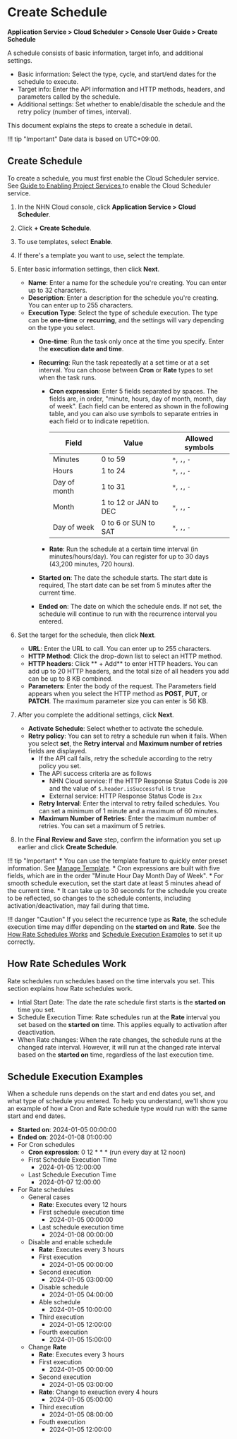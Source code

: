 # Create Schedule
**Application Service > Cloud Scheduler > Console User Guide > Create Schedule**


A schedule consists of basic information, target info, and additional settings.

* Basic information: Select the type, cycle, and start/end dates for the schedule to execute.
* Target info: Enter the API information and HTTP methods, headers, and parameters called by the schedule.
* Additional settings: Set whether to enable/disable the schedule and the retry policy (number of times, interval).

This document explains the steps to create a schedule in detail.

!!! tip "Important"
    Date data is based on UTC+09:00.


## Create Schedule

To create a schedule, you must first enable the Cloud Scheduler service. See [Guide to Enabling Project Services ](https://docs.nhncloud.com/en/nhncloud/en/console-guide/#guide-to-enabling-project-services) to enable the Cloud Scheduler service.

1. In the NHN Cloud console, click **Application Service > Cloud Scheduler**.

1. Click **+ Create Schedule**.

1. To use templates, select **Enable**.

1. If there's a template you want to use, select the template.

1. Enter basic information settings, then click **Next**.
    * **Name**: Enter a name for the schedule you're creating. You can enter up to 32 characters. 
    * **Description**: Enter a description for the schedule you're creating. You can enter up to 255 characters.
    * **Execution Type**: Select the type of schedule execution. The type can be **one-time** or **recurring**, and the settings will vary depending on the type you select.
        * **One-time**: Run the task only once at the time you specify. Enter the **execution date and time**.
        * **Recurring**: Run the task repeatedly at a set time or at a set interval. You can choose between **Cron** or **Rate** types to set when the task runs.
            * **Cron expression**: Enter 5 fields separated by spaces. The fields are, in order, "minute, hours, day of month, month, day of week". Each field can be entered as shown in the following table, and you can also use symbols to separate entries in each field or to indicate repetition.
            
              | Field | Value | Allowed symbols |
              | --- | --- | --- |
              | Minutes | 0 to 59 | `*`, `,`, `-` |
              | Hours | 1 to 24 | `*`, `,`, `-` |
              | Day of month | 1 to 31 | `*`, `,`, `-` |
              | Month | 1 to 12 or JAN to DEC | `*`, `,`, `-` |
              | Day of week | 0 to 6 or SUN to SAT | `*`, `,`, `-` | 
              
            * **Rate**: Run the schedule at a certain time interval (in minutes/hours/day). You can register for up to 30 days (43,200 minutes, 720 hours).
            
        * **Started on**: The date the schedule starts. The start date is required, The start date can be set from 5 minutes after the current time.
        * **Ended on**: The date on which the schedule ends. If not set, the schedule will continue to run with the recurrence interval you entered.

1. Set the target for the schedule, then click **Next**.
    * **URL**: Enter the URL to call. You can enter up to 255 characters.
    * **HTTP Method**: Click the drop-down list to select an HTTP method.
    * **HTTP headers**: Click ** + Add** to enter HTTP headers. You can add up to 20 HTTP headers, and the total size of all headers you add can be up to 8 KB combined.
    * **Parameters**: Enter the body of the request. The Parameters field appears when you select the HTTP method as **POST**, **PUT**, or **PATCH**. The maximum parameter size you can enter is 56 KB.

1. After you complete the additional settings, click **Next**.
    * **Activate Schedule**: Select whether to activate the schedule.
    * **Retry policy**: You can set to retry a schedule run when it fails. When you select **set**, the **Retry interval** and **Maximum number of retries** fields are displayed.
        * If the API call fails, retry the schedule according to the retry policy you set.
        * The API success criteria are as follows
            * NHN Cloud service: If the HTTP Response Status Code is `200` and the value of `$.header.isSuccessful` is `true`
            * External service: HTTP Response Status Code is `2xx`
        * **Retry Interval**: Enter the interval to retry failed schedules. You can set a minimum of 1 minute and a maximum of 60 minutes.
        * **Maximum Number of Retries**: Enter the maximum number of retries. You can set a maximum of 5 retries.

1. In the **Final Review and Save** step, confirm the information you set up earlier and click **Create Schedule**.

!!! tip "Important"
    * You can use the template feature to quickly enter preset information. See [Manage Template](manage-schedule-template).
    * Cron expressions are built with five fields, which are in the order "Minute Hour Day Month Day of Week".
    * For smooth schedule execution, set the start date at least 5 minutes ahead of the current time.
    * It can take up to 30 seconds for the schedule you create to be reflected, so changes to the schedule contents, including activation/deactivation, may fail during that time.

!!! danger "Caution"
    If you select the recurrence type as **Rate**, the schedule execution time may differ depending on the **started on** and **Rate**. See the [How Rate Schedules Works](create-schedule/#rate) and [Schedule Execution Examples](create-schedule/#schedule-execution-examples) to set it up correctly. 

## How Rate Schedules Work

Rate schedules run schedules based on the time intervals you set.
This section explains how Rate schedules work.

* Intial Start Date: The date the rate schedule first starts is the **started on** time you set.
* Schedule Execution Time: Rate schedules run at the **Rate** interval you set based on the **started on** time. This applies equally to activation after deactivation.
* When Rate changes: When the rate changes, the schedule runs at the changed rate interval. However, it will run at the changed rate interval based on the **started on** time, regardless of the last execution time.

## Schedule Execution Examples

When a schedule runs depends on the start and end dates you set, and what type of schedule you entered.
To help you understand, we'll show you an example of how a Cron and Rate schedule type would run with the same start and end dates.

* **Started on**: 2024-01-05 00:00:00
* **Ended on**: 2024-01-08 01:00:00
* For Cron schedules
    * **Cron expression**: 0 12 * * * (run every day at 12 noon)
    * First Schedule Execution Time
        * 2024-01-05 12:00:00
    * Last Schedule Execution Time
        * 2024-01-07 12:00:00
* For Rate schedules
    * General cases
        * **Rate**: Executes every 12 hours
        * First schedule execution time
            * 2024-01-05 00:00:00
        * Last schedule execution time
            * 2024-01-08 00:00:00
    * Disable and enable schedule
        * **Rate**: Executes every 3 hours
        * First execution
            * 2024-01-05 00:00:00
        * Second execution
            * 2024-01-05 03:00:00
        * Disable schedule
            * 2024-01-05 04:00:00
        * Able schedule
            * 2024-01-05 10:00:00
        * Third execution
            * 2024-01-05 12:00:00
        * Fourth execution
            * 2024-01-05 15:00:00
    * Change **Rate**
        * **Rate**: Executes every 3 hours
        * First execution
            * 2024-01-05 00:00:00
        * Second execution
            * 2024-01-05 03:00:00
        * **Rate**: Change to exeuction every 4 hours
            * 2024-01-05 05:00:00
        * Third execution
            * 2024-01-05 08:00:00
        * Fouth execution
            * 2024-01-05 12:00:00